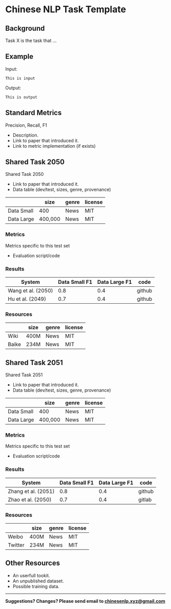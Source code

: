 # Chinese NLP Task Template

## Background

Task X is the task that ... 

## Example

Input:

```
This is input
```

Output:

```
This is output
```

## Standard Metrics

Precision, Recall, F1 
  * Description.
  * Link to paper that introduced it.
  * Link to metric implementation (if exists)


## Shared Task 2050

Shared Task 2050
* Link to paper that introduced it.
* Data table (dev/test, sizes, genre, provenance)
  
| | size | genre | license |
| --- | --- | --- | --- |
| Data Small| 400 | News | MIT |
| Data Large| 400,000 | News | MIT |
  
  
  
### Metrics

Metrics specific to this test set
* Evaluation script/code

### Results

| System | Data Small F1 | Data Large F1 | code |
| --- | --- | --- | --- |
| Wang et al. (2050)| 0.8 | 0.4 | github |
| Hu et al. (2049) | 0.7 | 0.4 | github |
 
### Resources

  | | size | genre | license |
  | --- | --- | --- | --- |
  | Wiki | 400M  | News | MIT |
  | Baike | 234M | News | MIT |


## Shared Task 2051

Shared Task 2051
* Link to paper that introduced it.
* Data table (dev/test, sizes, genre, provenance)
  
| | size | genre | license |
| --- | --- | --- | --- |
| Data Small| 400 | News | MIT |
| Data Large| 400,000 | News | MIT |
  
### Metrics

Metrics specific to this test set
* Evaluation script/code

### Results

| System | Data Small F1 | Data Large F1 | code |
| --- | --- | --- | --- |
| Zhang et al. (2051)| 0.8 | 0.4 | github |
| Zhao et al. (2050) | 0.7 | 0.4 | gitlab |
 
### Resources

| | size | genre | license |
| --- | --- | --- | --- |
| Weibo | 400M  | News | MIT |
| Twitter | 234M | News | MIT |


## Other Resources

* An userfull tookit.
* An unpublished dataset. 
* Possible training data. 

---

**Suggestions? Changes? Please send email to [chinesenlp.xyz@gmail.com](mailto:chinesenlp.xyz@gmail.com)**

